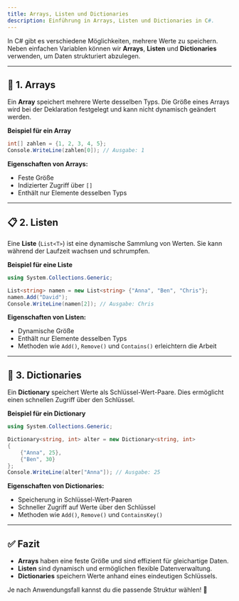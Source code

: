 ```yaml
---
title: Arrays, Listen und Dictionaries
description: Einführung in Arrays, Listen und Dictionaries in C#.
---
```


In C# gibt es verschiedene Möglichkeiten, mehrere Werte zu speichern. Neben einfachen Variablen können wir **Arrays**, **Listen** und **Dictionaries** verwenden, um Daten strukturiert abzulegen.

---

## 🔢 1. Arrays
Ein **Array** speichert mehrere Werte desselben Typs. Die Größe eines Arrays wird bei der Deklaration festgelegt und kann nicht dynamisch geändert werden.

**Beispiel für ein Array**
```csharp
int[] zahlen = {1, 2, 3, 4, 5};
Console.WriteLine(zahlen[0]); // Ausgabe: 1
```

**Eigenschaften von Arrays:**
- Feste Größe
- Indizierter Zugriff über `[]`
- Enthält nur Elemente desselben Typs

---

## 📋 2. Listen
Eine **Liste** (`List<T>`) ist eine dynamische Sammlung von Werten. Sie kann während der Laufzeit wachsen und schrumpfen.

**Beispiel für eine Liste**
```csharp
using System.Collections.Generic;

List<string> namen = new List<string> {"Anna", "Ben", "Chris"};
namen.Add("David");
Console.WriteLine(namen[2]); // Ausgabe: Chris
```

**Eigenschaften von Listen:**
- Dynamische Größe
- Enthält nur Elemente desselben Typs
- Methoden wie `Add()`, `Remove()` und `Contains()` erleichtern die Arbeit

---

## 🔑 3. Dictionaries
Ein **Dictionary** speichert Werte als Schlüssel-Wert-Paare. Dies ermöglicht einen schnellen Zugriff über den Schlüssel.

**Beispiel für ein Dictionary**
```csharp
using System.Collections.Generic;

Dictionary<string, int> alter = new Dictionary<string, int>
{
    {"Anna", 25},
    {"Ben", 30}
};
Console.WriteLine(alter["Anna"]); // Ausgabe: 25
```

**Eigenschaften von Dictionaries:**
- Speicherung in Schlüssel-Wert-Paaren
- Schneller Zugriff auf Werte über den Schlüssel
- Methoden wie `Add()`, `Remove()` und `ContainsKey()`

---

## ✅ Fazit
- **Arrays** haben eine feste Größe und sind effizient für gleichartige Daten.
- **Listen** sind dynamisch und ermöglichen flexible Datenverwaltung.
- **Dictionaries** speichern Werte anhand eines eindeutigen Schlüssels.

Je nach Anwendungsfall kannst du die passende Struktur wählen! 🚀

